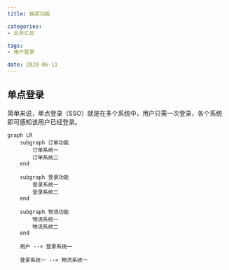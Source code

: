 ```yaml
---
title: 抽奖功能

categories:
- 业务汇总

tags:
- 用户登录

date: 2020-06-11
---
```


## 单点登录
简单来说，单点登录（SSO）就是在多个系统中，用户只需一次登录，各个系统即可感知该用户已经登录。

```mermaid
graph LR
    subgraph 订单功能
        订单系统一 
        订单系统二
    end

    subgraph 登录功能
        登录系统一 
        登录系统二
    end

    subgraph 物流功能
        物流系统一 
        物流系统二
    end

    用户 --> 登录系统一

    登录系统一 --> 物流系统一

```